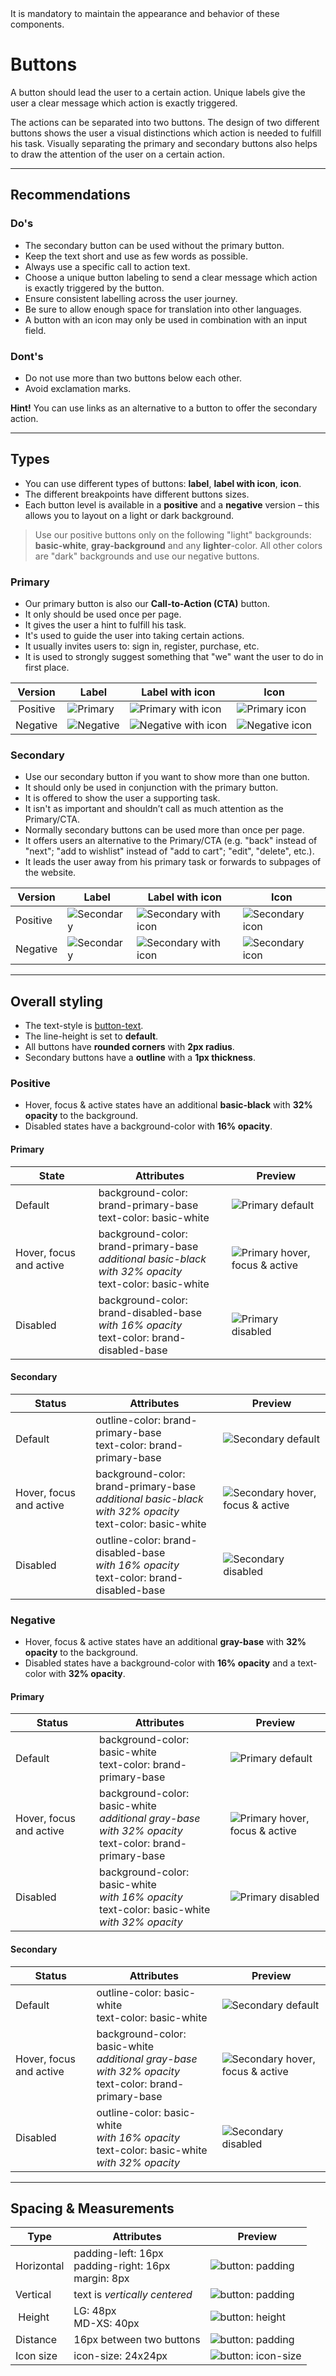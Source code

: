 <AlertWarning alertHeadline="Not modifiable">
It is mandatory to maintain the appearance and behavior of these components.
</AlertWarning>

# Buttons

A button should lead the user to a certain action. Unique labels give the user a clear message which action is exactly triggered.

The actions can be separated into two buttons. The design of two different buttons shows the user a visual distinctions which action is needed to fulfill his task. Visually separating the primary and secondary buttons also helps to draw the attention of the user on a certain action.

---

## Recommendations

### Do's

- The secondary button can be used without the primary button.
- Keep the text short and use as few words as possible.
- Always use a specific call to action text.
- Choose a unique button labeling to send a clear message which action is exactly triggered by the button.
- Ensure consistent labelling across the user journey.
- Be sure to allow enough space for translation into other languages.
- A button with an icon may only be used in combination with an input field.

### Dont's

- Do not use more than two buttons below each other.
- Avoid exclamation marks.

**Hint!** You can use links as an alternative to a button to offer the secondary action.

---

## Types

- You can use different types of buttons: **label**, **label with icon**, **icon**.
- The different breakpoints have different buttons sizes.
- Each button level is available in a **positive** and a **negative** version – this allows you to layout on a light or dark background.

> Use our positive buttons only on the following "light" backgrounds: **basic-white**, **gray-background** and any **lighter**-color. All other colors are "dark" backgrounds and use our negative buttons.

### Primary

- Our primary button is also our **Call-to-Action (CTA)** button.
- It only should be used once per page.
- It gives the user a hint to fulfill his task.
- It's used to guide the user into taking certain actions.
- It usually invites users to: sign in, register, purchase, etc.
- It is used to strongly suggest something that "we" want the user to do in first place.


| Version | Label| Label with icon | Icon |
|---|---|---|---|
| Positive | ![Primary](assets/types/positive/primary/label@1x.png) | ![Primary with icon](assets/types/positive/primary/with-icon@1x.png) | ![Primary icon](assets/types/positive/primary/icon@1x.png) |
| Negative | ![Negative](assets/types/negative/primary/label@1x.png) | ![Negative with icon](assets/types/negative/primary/with-icon@1x.png) | ![Negative icon](assets/types/negative/primary/icon@1x.png) |

### Secondary

- Use our secondary button if you want to show more than one button.
- It should only be used in conjunction with the primary button.
- It is offered to show the user a supporting task.
- It isn't as important and shouldn’t call as much attention as the Primary/CTA.
- Normally secondary buttons can be used more than once per page.
- It offers users an alternative to the Primary/CTA (e.g. "back" instead of "next"; "add to wishlist" instead of "add to cart"; "edit", "delete", etc.).
- It leads the user away from his primary task or forwards to subpages of the website.

| Version | Label| Label with icon | Icon |
|---|---|---|---|
| Positive | ![Secondary](assets/types/positive/secondary/label@1x.png) | ![Secondary with icon](assets/types/positive/secondary/with-icon@1x.png) | ![Secondary icon](assets/types/positive/secondary/icon@1x.png) |
| Negative | ![Secondary](assets/types/negative/secondary/label@1x.png) | ![Secondary with icon](assets/types/negative/secondary/with-icon@1x.png) | ![Secondary icon](assets/types/negative/secondary/icon@1x.png) |


---

## Overall styling

- The text-style is [button-text](../../General/Typography/Typography.md#button-text).
- The line-height is set to **default**.
- All buttons have **rounded corners** with **2px radius**.
- Secondary buttons have a **outline** with a **1px thickness**.

### Positive

- Hover, focus & active states have an additional **basic-black** with **32% opacity** to the background.
- Disabled states have a background-color with **16% opacity**.

#### Primary

| State | Attributes | Preview |
|---|---|---|
| Default | background-color: brand-primary-base<br>text-color: basic-white | ![Primary default](assets/states/positive/primary/default@1x.png) |
| Hover, focus and active | background-color: brand-primary-base<br>_additional basic-black with 32% opacity_<br>text-color: basic-white | ![Primary hover, focus & active](assets/states/positive/primary/active@1x.png) |
| Disabled | background-color: brand-disabled-base<br>_with 16% opacity_<br>text-color: brand-disabled-base | ![Primary disabled](assets/states/positive/primary/disabled@1x.png) |

#### Secondary

| Status | Attributes | Preview |
|---|---|---|
| Default | outline-color: brand-primary-base<br>text-color: brand-primary-base | ![Secondary default](assets/states/positive/secondary/default@1x.png) |
| Hover, focus and active | background-color: brand-primary-base<br>_additional basic-black with 32% opacity_<br>text-color: basic-white| ![Secondary hover, focus & active](assets/states/positive/secondary/active@1x.png) |
| Disabled | outline-color: brand-disabled-base<br>_with 16% opacity_<br>text-color: brand-disabled-base | ![Secondary disabled](assets/states/positive/secondary/disabled@1x.png) |

### Negative

- Hover, focus & active states have an additional **gray-base** with **32% opacity** to the background.
- Disabled states have a background-color with **16% opacity** and a text-color with **32% opacity**.

#### Primary

| Status | Attributes | Preview |
|---|---|---|
| Default | background-color: basic-white<br>text-color: brand-primary-base | ![Primary default](assets/states/negative/primary/default@1x.png) |
| Hover, focus and active | background-color: basic-white<br>_additional gray-base with 32% opacity_<br> text-color: brand-primary-base | ![Primary hover, focus & active](assets/states/negative/primary/active@1x.png) |
| Disabled | background-color: basic-white<br>_with 16% opacity_<br>text-color: basic-white<br>_with 32% opacity_ | ![Primary disabled](assets/states/negative/primary/disabled@1x.png) |

#### Secondary

| Status | Attributes | Preview |
|---|---|---|
| Default | outline-color: basic-white <br>text-color: basic-white |  ![Secondary default](assets/states/negative/secondary/default@1x.png) |
| Hover, focus and active | background-color: basic-white<br>_additional gray-base with 32% opacity_<br>text-color: brand-primary-base | ![Secondary hover, focus & active](assets/states/negative/secondary/active@1x.png) |
| Disabled | outline-color: basic-white<br>_with 16% opacity_<br>text-color: basic-white<br>_with 32% opacity_ | ![Secondary disabled](assets/states/negative/secondary/disabled@1x.png)|

---

## Spacing & Measurements

| Type | Attributes | Preview |
|---|---|---|
| Horizontal | padding-left: 16px<br>padding-right: 16px<br>margin: 8px | ![button: padding](assets/measurements/horizontal-padding@1x.png) |
| Vertical | text is _vertically centered_ | ![button: padding](assets/measurements/vertical-padding@1x.png) |
| Height | LG: 48px<br>MD-XS: 40px | ![button: height](assets/measurements/height@1x.png) |
| Distance  | 16px between two buttons | ![button: padding](assets/measurements/distance@1x.png) |
| Icon size | icon-size: 24x24px | ![button: icon-size](assets/measurements/icon-size@1x.png) |
